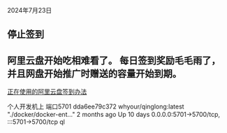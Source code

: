 2024年7月23日
## 停止签到
阿里云盘开始吃相难看了。
每日签到奖励毛毛雨了，并且网盘开始推广时赠送的容量开始到期。
------------------------------------------------------------------------------------
[正在使用的阿里云盘签到办法](https://github.com/mrabit/aliyundriveDailyCheck#readme)

个人开发机上 端口5701
dda6ee79c372   whyour/qinglong:latest    "./docker/docker-ent…"   2 months ago   Up 10 days   0.0.0.0:5701->5700/tcp, :::5701->5700/tcp         ql
